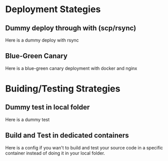 # Deployment Stategies

## Dummy deploy through with (scp/rsync)

Here is a dummy deploy with rsync

## Blue-Green Canary

Here is a blue-green canary deployment with docker and nginx

# Buiding/Testing Strategies

## Dummy test in local folder

Here is a dummy test

## Build and Test in dedicated containers

Here is a config if you wan't to build and test your source code in a specific container
instead of doing it in your local folder.
